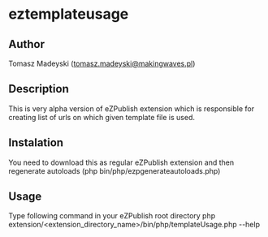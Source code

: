 eztemplateusage
===============

Author
------
Tomasz Madeyski (tomasz.madeyski@makingwaves.pl)

Description
-----------
This is very alpha version of eZPublish extension which is responsible for creating list of urls on which given template file is used.

Instalation
-----------
You need to download this as regular eZPublish extension and then regenerate autoloads (php bin/php/ezpgenerateautoloads.php)

Usage
-----

Type following command in your eZPublish root directory
php extension/<extension_directory_name>/bin/php/templateUsage.php --help